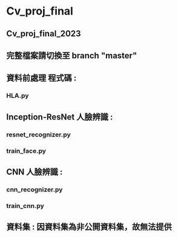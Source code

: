 # Cv_proj_final
## Cv_proj_final_2023
## 完整檔案請切換至 branch "master" 
## 資料前處理 程式碼 : 
### HLA.py 

## Inception-ResNet 人臉辨識 :
### resnet_recognizer.py
### train_face.py

## CNN 人臉辨識 :
### cnn_recognizer.py
### train_cnn.py

## 資料集 : 因資料集為非公開資料集，故無法提供




